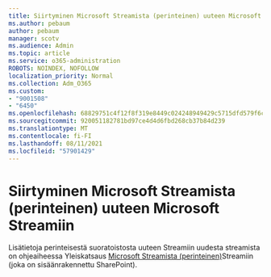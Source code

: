 ```yaml
---
title: Siirtyminen Microsoft Streamista (perinteinen) uuteen Microsoft Streamiin
ms.author: pebaum
author: pebaum
manager: scotv
ms.audience: Admin
ms.topic: article
ms.service: o365-administration
ROBOTS: NOINDEX, NOFOLLOW
localization_priority: Normal
ms.collection: Adm_O365
ms.custom:
- "9001508"
- "6450"
ms.openlocfilehash: 68829751c4f12f8f319e8449c024248949429c5715dfd579f6cbc67d59584b5f
ms.sourcegitcommit: 920051182781bd97ce4d4d6fbd268cb37b84d239
ms.translationtype: MT
ms.contentlocale: fi-FI
ms.lasthandoff: 08/11/2021
ms.locfileid: "57901429"
---
```

# <a name="migrate-from-microsoft-stream-classic-to-the-new-microsoft-stream"></a>Siirtyminen Microsoft Streamista (perinteinen) uuteen Microsoft Streamiin

Lisätietoja perinteisestä suoratoistosta uuteen Streamiin uudesta streamista on ohjeaiheessa Yleiskatsaus [Microsoft Streamista (perinteinen)](https://docs.microsoft.com/stream/streamnew/stream-classic-to-new-migration-overview)Streamiin (joka on sisäänrakennettu SharePoint).